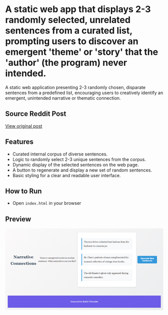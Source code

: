 # A static web app that displays 2-3 randomly selected, unrelated sentences from a curated list, prompting users to discover an emergent 'theme' or 'story' that the 'author' (the program) never intended.

A static web application presenting 2-3 randomly chosen, disparate sentences from a predefined list, encouraging users to creatively identify an emergent, unintended narrative or thematic connection.

## Source Reddit Post
[View original post](https://reddit.com/r/unpopularopinion/comments/1o2ae6t/a_storys_depth_isnt_always_the_result_of_careful/)

## Features
- Curated internal corpus of diverse sentences.
- Logic to randomly select 2-3 unique sentences from the corpus.
- Dynamic display of the selected sentences on the web page.
- A button to regenerate and display a new set of random sentences.
- Basic styling for a clear and readable user interface.

## How to Run
- Open `index.html` in your browser


## Preview
![Screenshot](screenshots/project_045.png)
